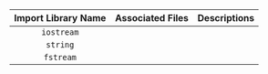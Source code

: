 | **Import Library Name** | **Associated Files** | **Descriptions** |
| :---------------------: | -------------------- | ---------------- |
|       `iostream`        |                      |                  |
|        `string`         |                      |                  |
|        `fstream`        |                      |                  |
